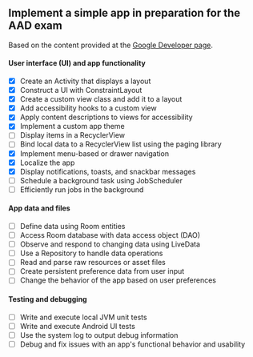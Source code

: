## Implement a simple app in preparation for the AAD exam

Based on the content provided at the [Google Developer page](https://developers.google.com/training/certification/associate-android-developer/#exam-content).

#### User interface (UI) and app functionality
- [x] Create an Activity that displays a layout
- [x] Construct a UI with ConstraintLayout
- [x] Create a custom view class and add it to a layout
- [x] Add accessibility hooks to a custom view
- [x] Apply content descriptions to views for accessibility
- [x] Implement a custom app theme
- [ ] Display items in a RecyclerView
- [ ] Bind local data to a RecyclerView list using the paging library
- [x] Implement menu-based or drawer navigation
- [x] Localize the app
- [x] Display notifications, toasts, and snackbar messages
- [ ] Schedule a background task using JobScheduler
- [ ] Efficiently run jobs in the background

#### App data and files
- [ ] Define data using Room entities
- [ ] Access Room database with data access object (DAO)
- [ ] Observe and respond to changing data using LiveData
- [ ] Use a Repository to handle data operations
- [ ] Read and parse raw resources or asset files
- [ ] Create persistent preference data from user input
- [ ] Change the behavior of the app based on user preferences

#### Testing and debugging
- [ ] Write and execute local JVM unit tests
- [ ] Write and execute Android UI tests
- [ ] Use the system log to output debug information
- [ ] Debug and fix issues with an app's functional behavior and usability